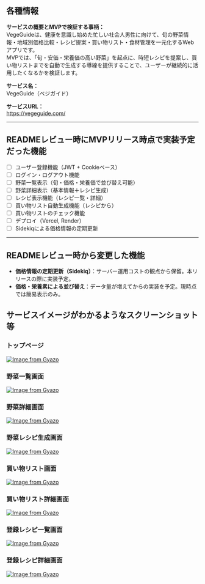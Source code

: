 ## 各種情報
**サービスの概要とMVPで検証する事柄：**  
VegeGuideは、健康を意識し始めた忙しい社会人男性に向けて、旬の野菜情報・地域別価格比較・レシピ提案・買い物リスト・食材管理を一元化するWebアプリです。  
MVPでは、「旬・安価・栄養価の高い野菜」を起点に、時短レシピを提案し、買い物リストまでを自動で生成する導線を提供することで、ユーザーが継続的に活用したくなるかを検証します。

**サービス名：**  
VegeGuide（ベジガイド）

**サービスURL：**  
https://vegeguide.com/

---

## READMEレビュー時にMVPリリース時点で実装予定だった機能
- [ ] ユーザー登録機能（JWT + Cookieベース）
- [ ] ログイン・ログアウト機能
- [ ] 野菜一覧表示（旬・価格・栄養価で並び替え可能）
- [ ] 野菜詳細表示（基本情報＋レシピ生成）
- [ ] レシピ表示機能（レシピ一覧・詳細）
- [ ] 買い物リスト自動生成機能（レシピから）
- [ ] 買い物リストのチェック機能
- [ ] デプロイ（Vercel, Render）
- [ ] Sidekiqによる価格情報の定期更新

---

## READMEレビュー時から変更した機能
- **価格情報の定期更新（Sidekiq）**：サーバー運用コストの観点から保留。本リリースの際に実装予定。
- **価格・栄養素による並び替え**：データ量が増えてからの実装を予定。現時点では簡易表示のみ。

## サービスイメージがわかるようなスクリーンショット等

### トップページ
[![Image from Gyazo](https://i.gyazo.com/032d1cfd581d1a80715639b967a738e9.png)](https://gyazo.com/032d1cfd581d1a80715639b967a738e9)

### 野菜一覧画面
[![Image from Gyazo](https://i.gyazo.com/bbcefb674e8d2851dabf38d2eef87350.jpg)](https://gyazo.com/bbcefb674e8d2851dabf38d2eef87350)

### 野菜詳細画面
[![Image from Gyazo](https://i.gyazo.com/ba07f83b9090c03dcd98f68c3b4adf20.png)](https://gyazo.com/ba07f83b9090c03dcd98f68c3b4adf20)

### 野菜レシピ生成画面
[![Image from Gyazo](https://i.gyazo.com/5324a9b04447ab04239f817b93092dbb.png)](https://gyazo.com/5324a9b04447ab04239f817b93092dbb)

### 買い物リスト画面
[![Image from Gyazo](https://i.gyazo.com/9789b11e9cb4ee40532202dfd1a37bd9.png)](https://gyazo.com/9789b11e9cb4ee40532202dfd1a37bd9)

### 買い物リスト詳細画面
[![Image from Gyazo](https://i.gyazo.com/a7a5ab734d629cef94d0b5cc0d4826a9.png)](https://gyazo.com/a7a5ab734d629cef94d0b5cc0d4826a9)

### 登録レシピ一覧画面
[![Image from Gyazo](https://i.gyazo.com/57a9d4be0d6a3ea4d29b1bae1439e9eb.png)](https://gyazo.com/57a9d4be0d6a3ea4d29b1bae1439e9eb)

### 登録レシピ詳細画面
[![Image from Gyazo](https://i.gyazo.com/c53a3e266e9980a705b2c297072b27bf.png)](https://gyazo.com/c53a3e266e9980a705b2c297072b27bf)